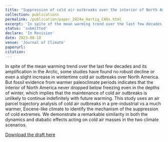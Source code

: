 ```yaml
---
title: "Suppression of cold air outbreaks over the interior of North America in a warmer climate"
collection: publications
permalink: /publication/paper_2024a_Hartig_CAOs.html
excerpt: 'In spite of the mean warming trend over the last few decades and its amplification in the Arctic, some studies have found no robust decline or even a slight increase in wintertime cold air outbreaks over North America. But fossil evidence from warmer paleoclimate periods indicates that the interior of North America never dropped below freezing even in the depths of winter, which implies that the maintenance of cold air outbreaks is unlikely to continue indefinitely with future warming. This study uses an air parcel trajectory analysis of cold air outbreaks in a pre-industrial vs a much warmer, Eocene-like climate to identify the mechanism of the suppression of cold extremes. We demonstrate a remarkable similarity in both the dynamics and diabatic effects acting on cold air masses in the two climate scenarios.'
status: 'submitted'
declare: 'In Revision'
date: 2023-08-10
venue: 'Journal of Climate'
paperurl: 
citation:
---
```

In spite of the mean warming trend over the last few decades and its amplification in the Arctic, some studies have found no robust decline or even a slight increase in wintertime cold air outbreaks over North America. But fossil evidence from warmer paleoclimate periods indicates that the interior of North America never dropped below freezing even in the depths of winter, which implies that the maintenance of cold air outbreaks is unlikely to continue indefinitely with future warming. This study uses an air parcel trajectory analysis of cold air outbreaks in a pre-industrial vs a much warmer, Eocene-like climate to identify the mechanism of the suppression of cold extremes. We demonstrate a remarkable similarity in both the dynamics and diabatic effects acting on cold air masses in the two climate scenarios.

[Download the draft here](http://kahartig.github.io/files/Hartig_Paper_3.pdf)
